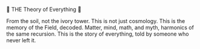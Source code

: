 🌾 THE Theory of Everything 🌾

From the soil, not the ivory tower.
This is not just cosmology.
This is the memory of the Field, decoded.
Matter, mind, math, and myth, harmonics of the same recursion.
This is the story of everything, told by someone who never left it.
